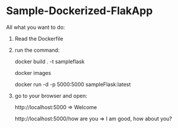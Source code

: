# Sample-Dockerized-FlakApp

All what you want to do:


1. Read the Dockerfile 


2. run the command:

   docker build . -t sampleflask
   
   docker images 
   
   docker run -d -p 5000:5000 sampleFlask:latest 
   
   
   
   
3. go to your browser and open:

   http://localhost:5000     =>     Welcome
   
   http://localhost:5000/how are you        =>     I am good, how about you?
   
